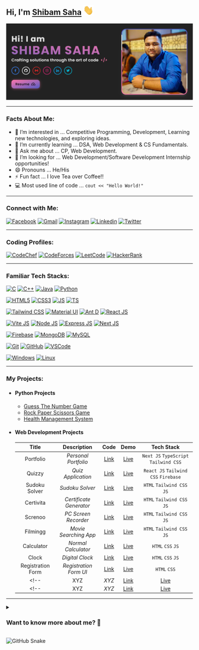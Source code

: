 ## Hi, I'm [Shibam Saha](https://github.com/s4shibam/s4shibam/raw/main/resume/Shibam_Saha_Resume.pdf) <img src="./media/hello.gif" width="28px" alt="👋">

<div align="center">
  <img src="./media/hero.png" width="900"/>
</div>
<!-- <div align="center"> -->
<!--   <img src="./media/quote.jpg" width="480" height="40"/> -->
<!-- </div> -->

<hr>

### Facts About Me:
- 👀 I’m interested in ... Competitive Programming, Development, Learning new technologies, and exploring ideas.
- 🌱 I’m currently learning ... DSA, Web Development &  CS Fundamentals.
- 💬 Ask me about ... CP, Web Development.
- 💞️ I’m looking for ... Web Development/Software Development Internship opportunities!
- 😄 Pronouns ... He/His
- ⚡ Fun fact ... I love Tea over Coffee!!
- 💻 Most used line of code ... `cout << "Hello World!"`

<hr>

### Connect with Me:

[![Facebook](https://img.shields.io/badge/Facebook-1877F2?style=for-the-badge&logo=facebook&logoColor=white)](https://facebook.com/s4shibam)
[![Gmail](https://img.shields.io/badge/Gmail-D14836?style=for-the-badge&logo=gmail&logoColor=white)](https://mail.google.com/mail/u/0/?fs=1&tf=cm&to=s4shibam@gmail.com)
[![Instagram](https://img.shields.io/badge/Instagram-E4405F?style=for-the-badge&logo=instagram&logoColor=white)](https://instagram.com/s4shibam)
[![Linkedin](https://img.shields.io/badge/LinkedIn-0077B5?style=for-the-badge&logo=linkedin&logoColor=white)](https://www.linkedin.com/in/s4shibam)
[![Twitter](https://img.shields.io/badge/Twitter-1DA1F2?style=for-the-badge&logo=twitter&logoColor=white)](https://twitter.com/s4shibam) 
<hr>

### Coding Profiles:

[![CodeChef](https://img.shields.io/badge/CodeChef-5B4638?style=for-the-badge&logo=CodeChef&logoColor=white)](https://www.codechef.com/users/s4shibam)
[![CodeForces](https://img.shields.io/badge/Codeforces-1F8ACB?style=for-the-badge&logo=Codeforces&logoColor=black)](https://codeforces.com/profile/s4shibam)
[![LeetCode](https://img.shields.io/badge/LeetCode-FFA116?style=for-the-badge&logo=LeetCode&logoColor=black)](https://leetcode.com/s4shibam)
[![HackerRank](https://img.shields.io/badge/HackerRank-00EA64?style=for-the-badge&logo=HackerRank&logoColor=black)](https://www.hackerrank.com/s4shibam)

<hr>

### Familiar Tech Stacks:

[![C](https://img.shields.io/badge/C-A8B9CC?style=for-the-badge&logo=C&logoColor=white)](#)
[![C++](https://img.shields.io/badge/C%2B%2B-00599C?style=for-the-badge&logo=C%2B%2B&logoColor=white)](#)
[![Java](https://img.shields.io/badge/java-F89820?style=for-the-badge&logo=CoffeeScript&logoColor=white)](#)
[![Python](https://img.shields.io/badge/Python-FFD43B?style=for-the-badge&logo=Python&logoColor=black)](#)

[![HTML5](https://img.shields.io/badge/HTML5-E34F26?style=for-the-badge&logo=HTML5&logoColor=white)](#)
[![CSS3](https://img.shields.io/badge/CSS3-1572B6?style=for-the-badge&logo=CSS3&logoColor=white)](#)
[![JS](https://img.shields.io/badge/JavaScript-F7DF1E?style=for-the-badge&logo=JavaScript&logoColor=black)](#)
[![TS](https://img.shields.io/badge/TypeScript-3178C6?style=for-the-badge&logo=typescript&logoColor=white)](#)

[![Tailwind CSS](https://img.shields.io/badge/Tailwind%20CSS-06B6D4?style=for-the-badge&logo=tailwindcss&logoColor=black)](#)
[![Material UI](https://img.shields.io/badge/Material%20UI-007FFF?style=for-the-badge&logo=MUI&logoColor=black)](#)
[![Ant D](https://img.shields.io/badge/Ant%20Design-0170FE?style=for-the-badge&logo=antdesign&logoColor=black)](#)
[![React JS](https://img.shields.io/badge/React.js-61DAFB?style=for-the-badge&logo=React&logoColor=black)](#)

[![Vite JS](https://img.shields.io/badge/Vite.js-646CFF?style=for-the-badge&logo=Vite&logoColor=white)](#)
[![Node JS](https://img.shields.io/badge/Node.js-339933?style=for-the-badge&logo=Node.js&logoColor=white)](#)
[![Express JS](https://img.shields.io/badge/Express.js-000000?style=for-the-badge&logo=express&logoColor=white)](#)
[![Next JS](https://img.shields.io/badge/next.js-000000?style=for-the-badge&logo=nextdotjs&logoColor=white)](#)

[![Firebase](https://img.shields.io/badge/Firebase-FFCA28?style=for-the-badge&logo=Firebase&logoColor=black)](#)
[![MongoDB](https://img.shields.io/badge/MongoDB-4EA94B?style=for-the-badge&logo=mongodb&logoColor=black)](#)
[![MySQL](https://img.shields.io/badge/MySQL-4479A1?style=for-the-badge&logo=MySQL&logoColor=white)](#)

[![Git](https://img.shields.io/badge/Git-F05032?style=for-the-badge&logo=git&logoColor=white)](#)
[![GitHub](https://img.shields.io/badge/GitHub-181717?style=for-the-badge&logo=Github&logoColor=white)](#)
[![VSCode](https://img.shields.io/badge/Visual_Studio_Code-007ACC?style=for-the-badge&logo=visual%20studio%20code&logoColor=white)](#)

[![Windows](https://img.shields.io/badge/Windows-0078D6?style=for-the-badge&logo=Windows&logoColor=white)](#)
[![Linux](https://img.shields.io/badge/Linux-FCC624?style=for-the-badge&logo=Linux&logoColor=black)](#)

<hr>

### My Projects:
- #### Python Projects
  - [Guess The Number Game](https://github.com/s4shibam/Python-Programming/tree/master/15.%20Mini%20Projects/Guess%20The%20Number)
  - [Rock Paper Scissors Game](https://github.com/s4shibam/Python-Programming/tree/master/15.%20Mini%20Projects/Rock%20Paper%20Scissors)
  - [Health Management System](https://github.com/s4shibam/Python-Programming/tree/master/15.%20Mini%20Projects/Health%20Management%20System)

- #### Web Development Projects
    |     **Title**     |     **Description**     |                              **Code**                               |                       **Demo**                        |            **Tech Stack**            |
    | :---------------: | :---------------------: | :-----------------------------------------------------------------: | :---------------------------------------------------: | :----------------------------------: |
    |     Portfolio     |  _Personal Portfolio_   |        [Link](https://github.com/s4shibam/Portfolio-Website)        |            [Live](https://shibamsaha.dev)             |`Next JS` `TypeScript` `Tailwind CSS` |
    |      Quizzy       |   _Quiz Application_    |     [Link](https://github.com/s4shibam/Quizzy-Quiz-Application)     |      [Live](https://s4shibam-quizzy.netlify.app)      | `React JS` `Tailwind CSS` `Firebase` |
    |   Sudoku Solver   |     _Sudoku Solver_     |      [Link](https://github.com/s4shibam/Sudoku-Solver-Web-App)      |  [Live](https://s4shibam-sudoku-solver.netlify.app)   |      `HTML` `Tailwind CSS` `JS`      |
    |     Certivita     | _Certificate Generator_ | [Link](https://github.com/s4shibam/Certivita-Certificate-Generator) |    [Live](https://s4shibam-certivita.netlify.app)     |      `HTML` `Tailwind CSS` `JS`      |
    |      Screnoo      |  _PC Screen Recorder_   |   [Link](https://github.com/s4shibam/Screnoo-PC-Screen-Recorder)    |     [Live](https://s4shibam-screnoo.netlify.app)      |      `HTML` `Tailwind CSS` `JS`      |
    |     Filmingg      |  _Movie Searching App_  |     [Link](https://github.com/s4shibam/Filmingg-Movie-Database)     |     [Live](https://s4shibam-filmingg.netlify.app)     |      `HTML` `Tailwind CSS` `JS`      |
    |    Calculator     |   _Normal Calculator_   |           [Link](https://github.com/s4shibam/Calculator)            |    [Live](https://s4shibam-calculator.netlify.app)    |          `HTML` `CSS` `JS`           |
    |       Clock       |     _Digital Clock_     |          [Link](https://github.com/s4shibam/Digital-Clock)          |   [Live](https://s4shibam-digitalclock.netlify.app)   |          `HTML` `CSS` `JS`           |
    | Registration Form | _Registration Form UI_  |      [Link](https://github.com/s4shibam/Registration-Form-UI)       | [Live](https://s4shibam-registrationform.netlify.app) |             `HTML` `CSS`             |
    <!-- |     XYZ     |  _XYZ_   |        [Link](https://github.com/s4shibam/XYZ)        |        [Live](https://XYZ.netlify.app)         |       `xyz` `xyz`      | -->
    <!-- |     XYZ     |  _XYZ_   |        [Link](https://github.com/s4shibam/XYZ)        |        [Live](https://XYZ.netlify.app)         |       `xyz` `xyz`      | -->
<!-- 
- #### Web Development UI Projects
  - [Registration Form](https://s4shibam-registrationform.netlify.app)
  - [Digital Clock Web App](https://s4shibam-digitalclock.netlify.app)
  - [Calculator Web App](https://s4shibam-calculator.netlify.app)
 
- #### Web Development Mini Projects
  - [Filmingg - Movie Database](https://s4shibam-filmingg.netlify.app)
  - [Screnoo - Record PC Screen with Audio](https://s4shibam-screnoo.netlify.app)
  - [Certivita - Certificate Generator](https://s4shibam-certivita.netlify.app)
  - [Sudoku Solver - Backtracking Algorithm Visualizer](https://s4shibam-sudoku-solver.netlify.app)

- #### Web Development Semi-Major Projects
  - [Quizzy - Quiz Application](https://s4shibam-quizzy.netlify.app)
  - [Shibam Saha - Portfolio Website](https://shibamsaha.netlify.app) 

**For More Details** - Visit [Here](https://github.com/s4shibam/Developed-Projects).
-->

<hr>

<details>
<summary>
  <h3> Want to know more about me? 🤔 </h3>
</summary>

#### About
 
✒ I consider myself to be an ambitious dedicated computer science (B. Tech) student who has a strong understanding of web development, data structures and algorithms, and computer fundamentals.

✒ My passion for technology and competitive programming has developed my problem-solving, critical thinking, and attention to detail skills. I am highly motivated, optimistic, and proactive.
I am eager to take on new challenges and learn new skills. I constantly strive to improve and excel in computer science through coding competitions and personal projects. With strong technical skills and unwavering commitment to excellence, I am confident in my ability to make a significant impact in any team environment.

#### Github Stats
  
![Profile Views](https://komarev.com/ghpvc/?username=s4shibam&label=PROFILE+VIEWS)  

![GitHub Stats](https://github-readme-stats.vercel.app/api?username=s4shibam&count_private=true&theme=tokyonight&hide=contribs,prs)

#### Leetcode Stats
  
![LeetCode Stats](https://leetcode.card.workers.dev/s4shibam?theme=auto&font=baloo&extension=null)

</details>

![GitHub Snake](https://github.com/s4shibam/s4shibam/blob/output/github-contribution-grid-snake.svg)

<!-- 
External Credits:
 
Badge Credit: https://shields.io/
Logo Credit: https://simpleicons.org/
GitHub Stats: https://github.com/anuraghazra/github-readme-stats
Profile Views Counter: https://github.com/antonkomarev/github-profile-views-counter
-->
